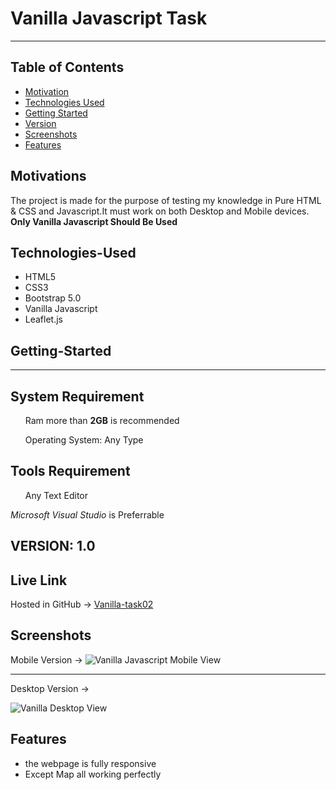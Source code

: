 # Vanilla Javascript Task
<hr/>

## Table of Contents
- [Motivation](#motivation) 
- [Technologies Used](#technologies-used)
- [Getting Started](#getting-started)
- [Version](#Version)
- [Screenshots](#screenshots)
- [Features](#features)



## Motivations
The project is made for the purpose of testing my knowledge in Pure HTML & CSS and Javascript.It must work on both Desktop and Mobile devices. 
<b>Only Vanilla Javascript Should Be Used</b>

## Technologies-Used
<ul>
<li>HTML5</li>
<li>CSS3</li>
<li>Bootstrap 5.0</li>
<li>Vanilla Javascript</li>
<li>Leaflet.js</li>
</ul>

## Getting-Started
<hr/>
<h2>System Requirement</h2>
<ul>Ram more than <strong>2GB</strong> is recommended</ul>
<ul>Operating System: Any Type</ul>
<h2>Tools Requirement</h2> 
<ul>Any Text Editor</ul>
<i>Microsoft Visual Studio</i> is Preferrable

## VERSION: 1.0

## Live Link
Hosted in GitHub -> [Vanilla-task02](https://abuhorairatarif.github.io/w3-engr/task2/)

## Screenshots

Mobile Version ->
![Vanilla Javascript Mobile View]()
<hr/>
Desktop Version ->

![Vanilla Desktop View]()


## Features

* the webpage is fully responsive
* Except Map all working perfectly
